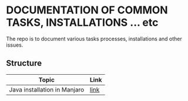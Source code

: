 
# DOCUMENTATION OF COMMON TASKS, INSTALLATIONS ... etc
The repo is to document various tasks processes, installations and other issues.

## Structure
| Topic  | Link |
| ------------- | ------------- |
| Java installation in Manjaro  | [link](https://github.com/as7r44/astraa/blob/master/java_installation_manjaro.md)  |
